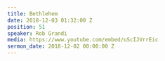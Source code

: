 ```yaml
---
title: Bethlehem
date: 2018-12-03 01:32:00 Z
position: 51
speaker: Rob Grandi
media: https://www.youtube.com/embed/uScIJVrrEic
sermon_date: 2018-12-02 00:00:00 Z
---
```


